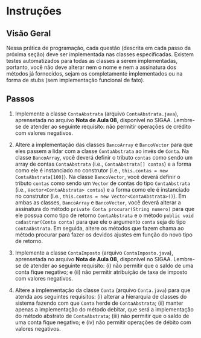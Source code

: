 # Instruções  

## Visão Geral

Nessa prática de programação, cada questão (descrita em cada passo da próxima seção) deve ser implementada nas classes especificadas. Existem testes automatizados para todas as classes a serem implementadas, portanto, você não deve alterar nem o nome e nem a assinatura dos métodos já fornecidos, sejam os completamente implementados ou na forma de stubs (sem implementação funcional de fato).
   
## Passos

1. Implemente a classe `ContaAbstrata` (arquivo `ContaAbstrata.java`), aprensetada no arquivo **Nota de Aula 08**, disponível no SIGAA. Lembre-se de atender ao seguinte requisito: não permitir operações de crédito com valores negativos.

2. Altere a implementação das classes `BancoArray` e `BancoVector` para que eles passem a lidar com a classe `ContaAbstrata` ao invés de `Conta`. Na classe `BancoArray`, você deverá definir o tributo `contas` como sendo um array de contas `ContaAbstrata` (i.e., `ContaAbstrata[] contas`) e a forma como ele é instanciado no construtor (i.e., `this.contas = new ContaAbstrata[100]`). Na classe `BancoVector`, você deverá definir o tributo `contas` como sendo um `Vector` de contas do tipo `ContaAbstrata` (i.e., `Vector<ContaAbstrata> contas`) e a forma como ele é instanciado no construtor (i.e., `this.contas = new Vector<ContaAbstrata>()`). Em ambas as classes, `BancoArray` e `BancoVector`, você deverá alterar a assinatura do método `private Conta procurar(String numero)`  para que ele possua como tipo de retorno `ContaAbstrata` e o método `public void cadastrar(Conta conta)` para que ele o argumento `conta` seja do tipo `ContaAbstrata`. Em seguida, altere os métodos que fazem chama ao método procurar para fazer os devidos ajustes em função do novo tipo de retorno.

3. Implemente a classe `ContaImposto` (arquivo `ContaImposto.java`), aprensetada no arquivo **Nota de Aula 08**, disponível no SIGAA. Lembre-se de atender ao seguinte requisito: (i) não permitir que o saldo de uma conta fique negativo; e (ii) não permitir atribuição de taxa de imposto com valores negativos.

4. Altere a implementação da classe `Conta` (arquivo `Conta.java`) para que atenda aos seguintes requisitos: (i) alterar a hierarquia de classes do sistema fazendo com que `Conta` herde de `ContaAbstrata`;  (ii) manter apenas a implementação do método debitar, que será a implementação do método abstrato de `ContaAbstrata`; (iii) não permitir que o saldo de uma conta fique negativo; e (iv) não permitir operações de débito com valores negativos.